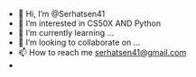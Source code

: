 - 👋 Hi, I’m @Serhatsen41
- 👀 I’m interested in CS50X AND Python
- 🌱 I’m currently learning ...
- 💞️ I’m looking to collaborate on ...
- 📫 How to reach me serhatsen41@gmail.com
- 

<!---
Serhatsen41/Serhatsen41 is a ✨ special ✨ repository because its `README.md` (this file) appears on your GitHub profile.
You can click the Preview link to take a look at your changes.
--->
